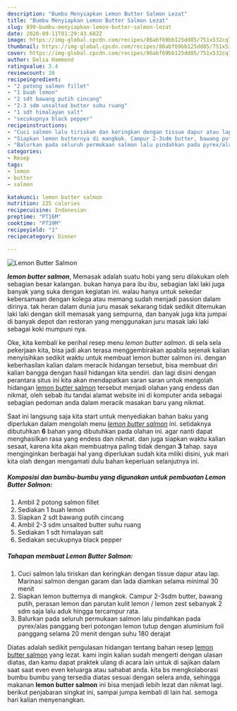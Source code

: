 ```yaml
---
description: "Bumbu Menyiapkan Lemon Butter Salmon Lezat"
title: "Bumbu Menyiapkan Lemon Butter Salmon Lezat"
slug: 899-bumbu-menyiapkan-lemon-butter-salmon-lezat
date: 2020-09-11T01:29:43.682Z
image: https://img-global.cpcdn.com/recipes/86abf69bb125dd85/751x532cq70/lemon-butter-salmon-foto-resep-utama.jpg
thumbnail: https://img-global.cpcdn.com/recipes/86abf69bb125dd85/751x532cq70/lemon-butter-salmon-foto-resep-utama.jpg
cover: https://img-global.cpcdn.com/recipes/86abf69bb125dd85/751x532cq70/lemon-butter-salmon-foto-resep-utama.jpg
author: Delia Hammond
ratingvalue: 3.4
reviewcount: 10
recipeingredient:
- "2 potong salmon fillet"
- "1 buah lemon"
- "2 sdt bawang putih cincang"
- "2-3 sdm unsalted butter suhu ruang"
- "1 sdt himalayan salt"
- "secukupnya black pepper"
recipeinstructions:
- "Cuci salmon lalu tiriskan dan keringkan dengan tissue dapur atau lap. Marinasi salmon dengan garam dan lada diamkan selama minimal 30 menit"
- "Siapkan lemon butternya di mangkok. Campur 2-3sdm butter, bawang putih, perasan lemon dan parutan kulit lemon / lemon zest sebanyak 2 sdm saja lalu aduk hingga tercampur rata."
- "Balurkan pada seluruh permukaan salmon lalu pindahkan pada pyrex/alas panggang beri potongan lemon tutup dengan aluminium foil panggang selama 20 menit dengan suhu 180 derajat"
categories:
- Resep
tags:
- lemon
- butter
- salmon

katakunci: lemon butter salmon 
nutrition: 225 calories
recipecuisine: Indonesian
preptime: "PT16M"
cooktime: "PT39M"
recipeyield: "1"
recipecategory: Dinner

---
```



![Lemon Butter Salmon](https://img-global.cpcdn.com/recipes/86abf69bb125dd85/751x532cq70/lemon-butter-salmon-foto-resep-utama.jpg)

<b><i>lemon butter salmon</i></b>, Memasak adalah suatu hobi yang seru dilakukan oleh sebagian besar kalangan. bukan hanya para ibu ibu, sebagian laki laki juga banyak yang suka dengan kegiatan ini. walau hanya untuk sekedar kebersamaan dengan kolega atau memang sudah menjadi passion dalam dirinya. tak heran dalam dunia juru masak sekarang tidak sedikit ditemukan laki laki dengan skill memasak yang sempurna, dan banyak juga kita jumpai di banyak depot dan restoran yang menggunakan juru masak laki laki sebagai koki mumpuni nya.



Oke, kita kembali ke perihal resep menu <i>lemon butter salmon</i>. di sela sela pekerjaan kita, bisa jadi akan terasa menggembirakan apabila sejenak kalian menyisihkan sedikit waktu untuk membuat lemon butter salmon ini. dengan keberhasilan kalian dalam meracik hidangan tersebut, bisa membuat diri kalian bangga dengan hasil hidangan kita sendiri. dan lagi disini dengan perantara situs ini kita akan mendapatkan saran saran untuk mengolah hidangan <u>lemon butter salmon</u> tersebut menjadi olahan yang endess dan nikmat, oleh sebab itu tandai alamat website ini di komputer anda sebagai sebagian pedoman anda dalam meracik masakan baru yang nikmat.


Saat ini langsung saja kita start untuk menyediakan bahan baku yang diperlukan dalam mengolah menu <u><i>lemon butter salmon</i></u> ini. setidaknya dibutuhkan <b>6</b> bahan yang dibutuhkan pada olahan ini. agar nanti dapat menghasilkan rasa yang endess dan nikmat. dan juga siapkan waktu kalian sesaat, karena kita akan membuatnya paling tidak dengan <b>3</b> tahap. saya menginginkan berbagai hal yang diperlukan sudah kita miliki disini, yuk mari kita olah dengan mengamati dulu bahan keperluan selanjutnya ini.

<!--inarticleads1-->

##### Komposisi dan bumbu-bumbu yang digunakan untuk pembuatan Lemon Butter Salmon:

1. Ambil 2 potong salmon fillet
1. Sediakan 1 buah lemon
1. Siapkan 2 sdt bawang putih cincang
1. Ambil 2-3 sdm unsalted butter suhu ruang
1. Sediakan 1 sdt himalayan salt
1. Sediakan secukupnya black pepper




<!--inarticleads2-->

##### Tahapan membuat Lemon Butter Salmon:

1. Cuci salmon lalu tiriskan dan keringkan dengan tissue dapur atau lap. Marinasi salmon dengan garam dan lada diamkan selama minimal 30 menit
1. Siapkan lemon butternya di mangkok. Campur 2-3sdm butter, bawang putih, perasan lemon dan parutan kulit lemon / lemon zest sebanyak 2 sdm saja lalu aduk hingga tercampur rata.
1. Balurkan pada seluruh permukaan salmon lalu pindahkan pada pyrex/alas panggang beri potongan lemon tutup dengan aluminium foil panggang selama 20 menit dengan suhu 180 derajat




Diatas adalah sedikit pengulasan hidangan tentang bahan resep <u>lemon butter salmon</u> yang lezat. kami ingin kalian sudah mengerti dengan ulasan diatas, dan kamu dapat praktek ulang di acara lain untuk di sajikan dalam saat saat even even keluarga atau sahabat anda. kita bs mengkolaborasi bumbu bumbu yang tersedia diatas sesuai dengan selera anda, sehingga makanan <b>lemon butter salmon</b> ini bisa menjadi lebih lezat dan nikmat lagi. berikut penjabaran singkat ini, sampai jumpa kembali di lain hal. semoga hari kalian menyenangkan.

